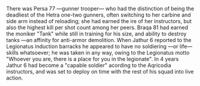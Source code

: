 There was Persa 77 —gunner trooper— who had the distinction of being the deadliest of the Hetra one-two gunners, often switching to her carbine and side arm instead of reloading; she had earned the ire of her instructors, but also the highest kill per shot count among her peers. Braqa 81 had earned the moniker "Tank" while still in training for his size, and ability to destroy tanks —an affinity for anti-armor demolition. When Jathur 6 reported to the Legionatus induction barracks he appeared to have no soldiering —or life— skills whatsoever; he was taken in any way, owing to the Legionatus motto "Whoever you are, there is a place for you in the legionate". In 4 years Jathur 6 had become a "capable soldier" acording to the Aqricodia instructors, and was set to deploy on time with the rest of his squad into live action.
